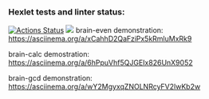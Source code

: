 ### Hexlet tests and linter status:
[![Actions Status](https://github.com/korchel/frontend-project-44/workflows/hexlet-check/badge.svg)](https://github.com/korchel/frontend-project-44/actions)
<a href="https://codeclimate.com/github/korchel/frontend-project-44/maintainability"><img src="https://api.codeclimate.com/v1/badges/f6d6a8f32231769002ff/maintainability" /></a>
brain-even demonstration:
https://asciinema.org/a/xCahhD2QaFziPx5kRmluMxRk9

brain-calc demostration:
https://asciinema.org/a/6hPpuVhf5QJGEIx826UnX9052

brain-gcd demonstration:
https://asciinema.org/a/wY2MgyxqZNOLNRcyFV2lwKb2w
